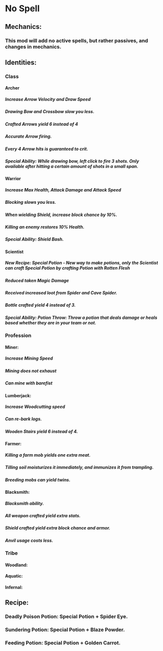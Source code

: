 # No Spell

## Mechanics:
### This mod will add no active spells, but rather passives, and changes in mechanics.

## Identities:
### Class
#### Archer
##### Increase Arrow Velocity and Draw Speed
##### Drawing Bow and Crossbow slow you less.
##### Crafted Arrows yield 6 instead of 4
##### Accurate Arrow firing.
##### Every 4 Arrow hits is guaranteed to crit.

##### Special Ability: While drawing bow, left click to fire 3 shots. Only available after hitting a certain amount of shots in a small span.

#### Warrior
##### Increase Max Health, Attack Damage and Attack Speed
##### Blocking slows you less.
##### When wielding Shield, increase block chance by 10%.
##### Killing an enemy restores 10% Health.

##### Special Ability: Shield Bash.

#### Scientist
##### New Recipe: Special Potion - New way to make potions, only the Scientist can craft Special Potion by crafting Potion with Rotten Flesh
##### Reduced taken Magic Damage
##### Received increased loot from Spider and Cave Spider.
##### Bottle crafted yield 4 instead of 3.

##### Special Ability: Potion Throw: Throw a potion that deals damage or heals based whether they are in your team or not.

### Profession
#### Miner:
##### Increase Mining Speed
##### Mining does not exhaust
##### Can mine with barefist

#### Lumberjack:
##### Increase Woodcutting speed
##### Can re-bark logs.
##### Wooden Stairs yield 6 instead of 4.

#### Farmer:
##### Killing a farm mob yields one extra meat.
##### Tilling soil moisturizes it immediately, and immunizes it from trampling.
##### Breeding mobs can yield twins.

#### Blacksmith:
##### Blacksmith ability.
##### All weapon crafted yield extra stats.
##### Shield crafted yield extra block chance and armor.
##### Anvil usage costs less.

### Tribe
#### Woodland:
#### Aquatic:
#### Infernal:

## Recipe:
### Deadly Poison Potion: Special Potion + Spider Eye.
### Sundering Potion: Special Potion + Blaze Powder.
### Feeding Potion: Special Potion + Golden Carrot.
